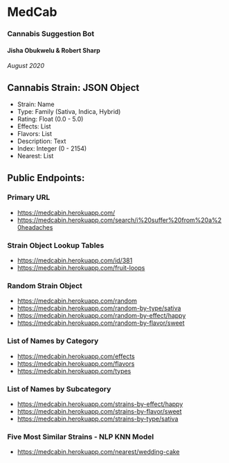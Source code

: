 # MedCab
### Cannabis Suggestion Bot
#### Jisha Obukwelu & Robert Sharp
_August 2020_ 


## Cannabis Strain: JSON Object
- Strain: Name
- Type: Family (Sativa, Indica, Hybrid)
- Rating: Float (0.0 - 5.0)
- Effects: List
- Flavors: List
- Description: Text
- Index: Integer (0 - 2154)
- Nearest: List


## Public Endpoints:

### Primary URL
- https://medcabin.herokuapp.com/
- https://medcabin.herokuapp.com/search/i%20suffer%20from%20a%20headaches

### Strain Object Lookup Tables
- https://medcabin.herokuapp.com/id/381
- https://medcabin.herokuapp.com/fruit-loops

### Random Strain Object
- https://medcabin.herokuapp.com/random
- https://medcabin.herokuapp.com/random-by-type/sativa
- https://medcabin.herokuapp.com/random-by-effect/happy
- https://medcabin.herokuapp.com/random-by-flavor/sweet

### List of Names by Category
- https://medcabin.herokuapp.com/effects
- https://medcabin.herokuapp.com/flavors
- https://medcabin.herokuapp.com/types

### List of Names by Subcategory
- https://medcabin.herokuapp.com/strains-by-effect/happy
- https://medcabin.herokuapp.com/strains-by-flavor/sweet
- https://medcabin.herokuapp.com/strains-by-type/sativa

### Five Most Similar Strains - NLP KNN Model
- https://medcabin.herokuapp.com/nearest/wedding-cake
